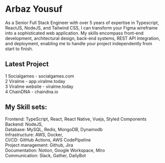 
# Arbaz Yousuf

As a Senior Full Stack Engineer with over 5 years of expertise in Typescript, ReactJS, NodeJS, and Tailwind CSS, I can transform your Figma wireframe into a sophisticated web application. My skills encompass front-end development, architectural design, back-end systems, REST API integration, and deployment, enabling me to handle your project independently from start to finish.

## Latest Project

1 Socialgames - socialgames.com \
2 Viralme - app.viralme.today \
3 Viralme website - viralme.today \
4 ChainDNA - chaindna.io

## My Skill sets:
Frontend: TypeScript, React, React Native, Vuejs, Styled Components \
Backend: NodeJS, \
Database: MySQL, Redis, MongoDB, Dynamodb\
Infrastructure: AWS, Docker, \
CI/CD: GitHub Actions, AWS CodePipeline \
Project management: Github, Jira \
Documentation: Notion, Google Workspace, Miro \
Communication: Slack, Gather, DailyBot 
